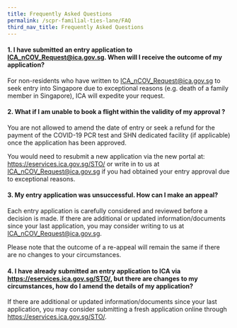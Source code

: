```yaml
---
title: Frequently Asked Questions
permalink: /scpr-familial-ties-lane/FAQ
third_nav_title: Frequently Asked Questions
---
```

#### 1. I have submitted an entry application to ICA_nCOV_Request@ica.gov.sg. When will I receive the outcome of my application?

For non-residents who have written to ICA_nCOV_Request@ica.gov.sg to seek entry into Singapore due to exceptional reasons (e.g. death of a family member in Singapore), ICA will expedite your request.

#### 2. What if I am unable to book a flight within the validity of my approval ?

You are not allowed to amend the date of entry or seek a refund for the payment of the COVID-19 PCR test and SHN dedicated facility (if applicable) once the application has been approved.
 
You would need to resubmit a new application via the new portal at: https://eservices.ica.gov.sg/STO/ or write in to us at ICA_nCOV_Request@ica.gov.sg if you had obtained your entry approval due to exceptional reasons.

#### 3. My entry application was unsuccessful. How can I make an appeal?

Each entry application is carefully considered and reviewed before a decision is made. If there are additional or updated information/documents since your last application, you may consider writing to us at ICA_nCOV_Request@ica.gov.sg.

Please note that the outcome of a re-appeal will remain the same if there are no changes to your circumstances.

#### 4. I have already submitted an entry application to ICA via https://eservices.ica.gov.sg/STO/, but there are changes to my circumstances, how do I amend the details of my application?

If there are additional or updated information/documents since your last application, you may consider submitting a fresh application online through https://eservices.ica.gov.sg/STO/.

